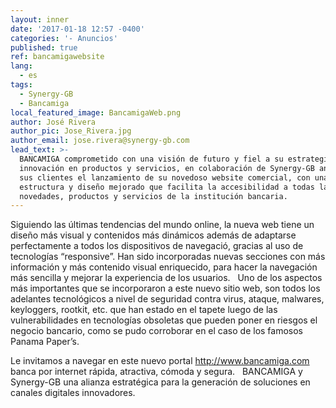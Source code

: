 ```yaml
---
layout: inner
date: '2017-01-18 12:57 -0400'
categories: '- Anuncios'
published: true
ref: bancamigawebsite
lang:
  - es
tags:
  - Synergy-GB
  - Bancamiga
local_featured_image: BancamigaWeb.png
author: José Rivera
author_pic: Jose_Rivera.jpg
author_email: jose.rivera@synergy-gb.com
lead_text: >-
  BANCAMIGA comprometido con una visión de futuro y fiel a su estrategia de
  innovación en productos y servicios, en colaboración de Synergy-GB anuncia a
  sus clientes el lanzamiento de su novedoso website comercial, con una
  estructura y diseño mejorado que facilita la accesibilidad a todas las
  novedades, productos y servicios de la institución bancaria.
---
```

Siguiendo las últimas tendencias del mundo online, la nueva web tiene un diseño más visual y contenidos más dinámicos además de adaptarse perfectamente a todos los dispositivos de navegació, gracias al uso de tecnologías “responsive”. Han sido incorporadas nuevas secciones con más información y más contenido visual enriquecido, para hacer la navegación más sencilla y mejorar la experiencia de los usuarios.
 
Uno de los aspectos más importantes que se incorporaron a este nuevo sitio web, son todos los adelantes tecnológicos a nivel de seguridad contra virus, ataque, malwares, keyloggers, rootkit, etc. que han estado en el tapete luego de las vulnerabilidades en tecnologías obsoletas que pueden poner en riesgos el negocio bancario, como se pudo corroborar en el caso de los famosos Panama Paper’s.

Le invitamos a navegar en este nuevo portal http://www.bancamiga.com banca por internet rápida, atractiva, cómoda y segura.
 
BANCAMIGA y Synergy-GB una alianza estratégica para la generación de soluciones en canales digitales innovadores.
